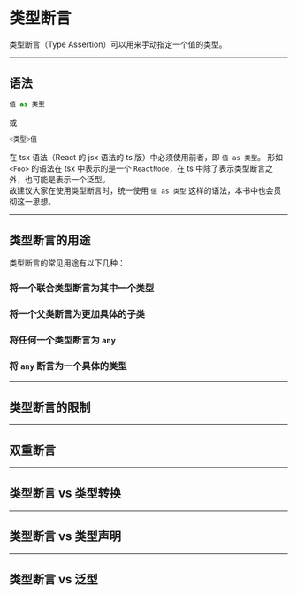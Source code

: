 # 类型断言
类型断言（Type Assertion）可以用来手动指定一个值的类型。

---

## 语法
```ts
值 as 类型
```
或
```ts
<类型>值
```
在 tsx 语法（React 的 jsx 语法的 ts 版）中必须使用前者，即 `值 as 类型`。 
形如 `<Foo>` 的语法在 tsx 中表示的是一个 `ReactNode`，在 ts 中除了表示类型断言之外，也可能是表示一个泛型。  
故建议大家在使用类型断言时，统一使用 `值 as 类型` 这样的语法，本书中也会贯彻这一思想。  

---

## 类型断言的用途
类型断言的常见用途有以下几种：

### 将一个联合类型断言为其中一个类型

### 将一个父类断言为更加具体的子类

### 将任何一个类型断言为 `any`

### 将 `any` 断言为一个具体的类型

---

## 类型断言的限制

---

## 双重断言

---

## 类型断言 vs 类型转换

---

## 类型断言 vs 类型声明

---

## 类型断言 vs 泛型
